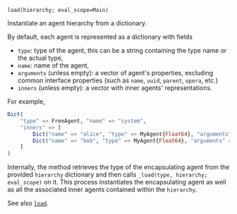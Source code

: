 ```
load(hierarchy; eval_scope=Main)
```

Instantiate an agent hierarchy from a dictionary.

By default, each agent is represented as a dictionary with fields

  * `type`: type of the agent, this can be a string containing the type name or the actual type,
  * `name`: name of the agent,
  * `arguments` (unless empty): a vector of agent's properties, excluding common interface properties (such as `name`, `uuid`, `parent`, `opera`, etc.)
  * `inners` (unless empty): a vector with inner agents' representations.

For example,

```julia
Dict(
    "type" => FreeAgent, "name" => "system", 
    "inners" => [
        Dict("name" => "alice", "type" => MyAgent{Float64}, "arguments" => Any[0.0, 1.0]),
        Dict("name" => "bob", "type" => MyAgent{Float64}, "arguments" => Any[0.0, 1.5]),
    ]
)
```

Internally, the method retrieves the type of the encapsulating agent from the provided `hierarchy` dictionary and then calls `_load(type, hierarchy; eval_scope)` on it. This process instantiates the encapsulating agent as well as all the associated inner agents contained within the `hierarchy`.

See also [`load`](@ref).
